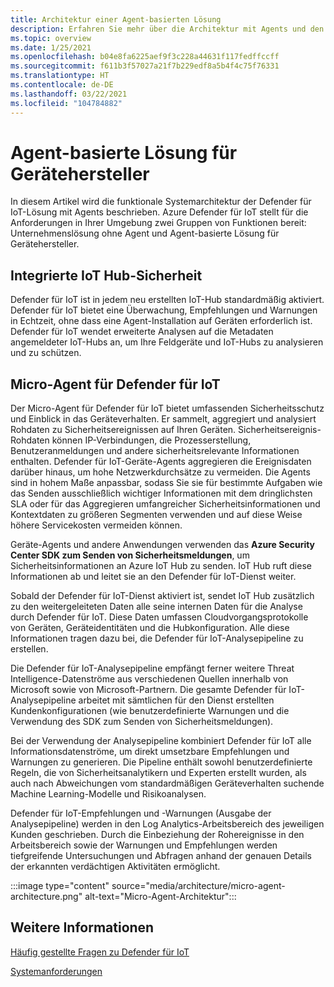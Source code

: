 ```yaml
---
title: Architektur einer Agent-basierten Lösung
description: Erfahren Sie mehr über die Architektur mit Agents und den Informationsfluss von Azure Defender für IoT.
ms.topic: overview
ms.date: 1/25/2021
ms.openlocfilehash: b04e8fa6225aef9f3c228a44631f117fedffccff
ms.sourcegitcommit: f611b3f57027a21f7b229edf8a5b4f4c75f76331
ms.translationtype: HT
ms.contentlocale: de-DE
ms.lasthandoff: 03/22/2021
ms.locfileid: "104784882"
---
```

# <a name="agent-based-solution-for-device-builders"></a>Agent-basierte Lösung für Gerätehersteller

In diesem Artikel wird die funktionale Systemarchitektur der Defender für IoT-Lösung mit Agents beschrieben. Azure Defender für IoT stellt für die Anforderungen in Ihrer Umgebung zwei Gruppen von Funktionen bereit: Unternehmenslösung ohne Agent und Agent-basierte Lösung für Gerätehersteller.

## <a name="iot-hub-built-in-security"></a>Integrierte IoT Hub-Sicherheit

Defender für IoT ist in jedem neu erstellten IoT-Hub standardmäßig aktiviert. Defender für IoT bietet eine Überwachung, Empfehlungen und Warnungen in Echtzeit, ohne dass eine Agent-Installation auf Geräten erforderlich ist. Defender für IoT wendet erweiterte Analysen auf die Metadaten angemeldeter IoT-Hubs an, um Ihre Feldgeräte und IoT-Hubs zu analysieren und zu schützen. 

## <a name="defender-for-iot-micro-agent"></a>Micro-Agent für Defender für IoT 

Der Micro-Agent für Defender für IoT bietet umfassenden Sicherheitsschutz und Einblick in das Geräteverhalten. Er sammelt, aggregiert und analysiert Rohdaten zu Sicherheitsereignissen auf Ihren Geräten. Sicherheitsereignis-Rohdaten können IP-Verbindungen, die Prozesserstellung, Benutzeranmeldungen und andere sicherheitsrelevante Informationen enthalten. Defender für IoT-Geräte-Agents aggregieren die Ereignisdaten darüber hinaus, um hohe Netzwerkdurchsätze zu vermeiden. Die Agents sind in hohem Maße anpassbar, sodass Sie sie für bestimmte Aufgaben wie das Senden ausschließlich wichtiger Informationen mit dem dringlichsten SLA oder für das Aggregieren umfangreicher Sicherheitsinformationen und Kontextdaten zu größeren Segmenten verwenden und auf diese Weise höhere Servicekosten vermeiden können.

Geräte-Agents und andere Anwendungen verwenden das **Azure Security Center SDK zum Senden von Sicherheitsmeldungen**, um Sicherheitsinformationen an Azure IoT Hub zu senden. IoT Hub ruft diese Informationen ab und leitet sie an den Defender für IoT-Dienst weiter.

Sobald der Defender für IoT-Dienst aktiviert ist, sendet IoT Hub zusätzlich zu den weitergeleiteten Daten alle seine internen Daten für die Analyse durch Defender für IoT. Diese Daten umfassen Cloudvorgangsprotokolle von Geräten, Geräteidentitäten und die Hubkonfiguration. Alle diese Informationen tragen dazu bei, die Defender für IoT-Analysepipeline zu erstellen.

Die Defender für IoT-Analysepipeline empfängt ferner weitere Threat Intelligence-Datenströme aus verschiedenen Quellen innerhalb von Microsoft sowie von Microsoft-Partnern. Die gesamte Defender für IoT-Analysepipeline arbeitet mit sämtlichen für den Dienst erstellten Kundenkonfigurationen (wie benutzerdefinierte Warnungen und die Verwendung des SDK zum Senden von Sicherheitsmeldungen).

Bei der Verwendung der Analysepipeline kombiniert Defender für IoT alle Informationsdatenströme, um direkt umsetzbare Empfehlungen und Warnungen zu generieren. Die Pipeline enthält sowohl benutzerdefinierte Regeln, die von Sicherheitsanalytikern und Experten erstellt wurden, als auch nach Abweichungen vom standardmäßigen Geräteverhalten suchende Machine Learning-Modelle und Risikoanalysen.

Defender für IoT-Empfehlungen und -Warnungen (Ausgabe der Analysepipeline) werden in den Log Analytics-Arbeitsbereich des jeweiligen Kunden geschrieben. Durch die Einbeziehung der Rohereignisse in den Arbeitsbereich sowie der Warnungen und Empfehlungen werden tiefgreifende Untersuchungen und Abfragen anhand der genauen Details der erkannten verdächtigen Aktivitäten ermöglicht.

:::image type="content" source="media/architecture/micro-agent-architecture.png" alt-text="Micro-Agent-Architektur":::

## <a name="see-also"></a>Weitere Informationen

[Häufig gestellte Fragen zu Defender für IoT](resources-frequently-asked-questions.md)

[Systemanforderungen](quickstart-system-prerequisites.md)
